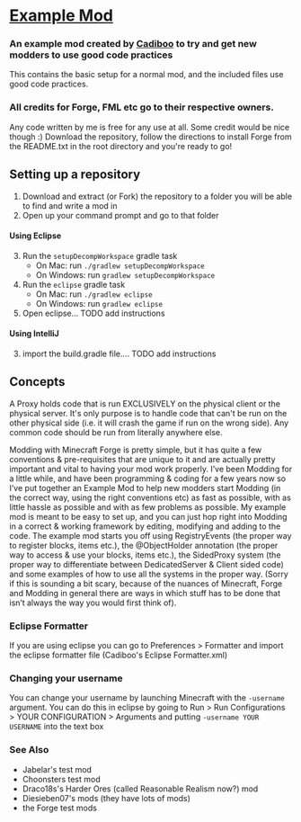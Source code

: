 # [Example Mod](https://github.com/Cadiboo/Example-Mod) 
### An example mod created by [Cadiboo](https://github.com/Cadiboo) to try and get new modders to use good code practices
This contains the basic setup for a normal mod, and the included files use good code practices.
### All credits for Forge, FML etc go to their respective owners.
Any code written by me is free for any use at all. Some credit would be nice though :)
Download the repository, follow the directions to install Forge from the README.txt in the root directory and you're ready to go!

## Setting up a repository
1. Download and extract (or Fork) the repository to a folder you will be able to find and write a mod in
2. Open up your command prompt and go to that folder

#### Using Eclipse
3. Run the `setupDecompWorkspace` gradle task
	- On Mac: run `./gradlew setupDecompWorkspace`
	- On Windows: run `gradlew setupDecompWorkspace`
4. Run the `eclipse` gradle task
	- On Mac: run `./gradlew eclipse`
	- On Windows: run `gradlew eclipse`
5. Open eclipse... TODO add instructions

#### Using IntelliJ
3. import the build.gradle file....
TODO add instructions

## Concepts
A Proxy holds code that is run EXCLUSIVELY on the physical client or the physical server. It's only purpose is to handle code that can't be run on the other physical side (i.e. it will crash the game if run on the wrong side). Any common code should be run from literally anywhere else. 

Modding with Minecraft Forge is pretty simple, but it has quite a few conventions & pre-requisites that are unique to it and are actually pretty important and vital to having your mod work properly. I’ve been Modding for a little while, and have been programming & coding for a few years now so I’ve put together an Example Mod to help new modders start Modding (in the correct way, using the right conventions etc) as fast as possible, with as little hassle as possible and with as few problems as possible.
My example mod is meant to be easy to set up, and you can just hop right into Modding in a correct & working framework by editing, modifying and adding to the code.
The example mod starts you off using RegistryEvents (the proper way to register blocks, items etc.), the @ObjectHolder annotation (the proper way to access & use your blocks, items etc.), the SidedProxy system (the proper way to differentiate between DedicatedServer & Client sided code) and some examples of how to use all the systems in the proper way. (Sorry if this is sounding a bit scary, because of the nuances of Minecraft, Forge and Modding in general there are ways in which stuff has to be done that isn’t always the way you would first think of).


### Eclipse Formatter
If you are using eclipse you can go to Preferences > Formatter and import the eclipse formatter file (Cadiboo's Eclipse Formatter.xml)
### Changing your username
You can change your username by launching Minecraft with the `-username` argument. You can do this in eclipse by going to Run > Run Configurations > YOUR CONFIGURATION > Arguments and putting  `-username YOUR USERNAME` into the text box


### See Also
- Jabelar's test mod
- Choonsters test mod
- Draco18s's Harder Ores (called Reasonable Realism now?) mod
- Diesieben07's mods (they have lots of mods)
- the Forge test mods